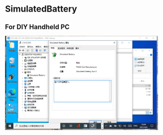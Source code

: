 # SimulatedBattery
## For DIY Handheld PC
![image](https://github.com/nifanfa/SimulatedBattery/blob/master/-e9c7e4c288d5ef6.png)
